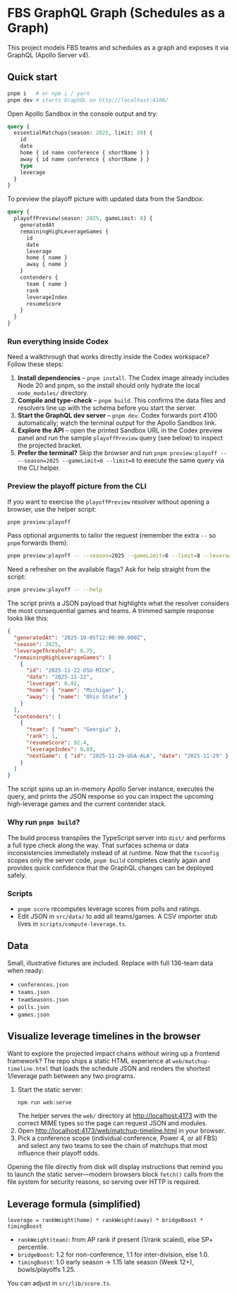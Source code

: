 # FBS GraphQL Graph (Schedules as a Graph)

This project models FBS teams and schedules as a graph and exposes it via GraphQL (Apollo Server v4).

## Quick start

```bash
pnpm i   # or npm i / yarn
pnpm dev # starts GraphQL on http://localhost:4100/
```

Open Apollo Sandbox in the console output and try:

```graphql
query {
  essentialMatchups(season: 2025, limit: 20) {
    id
    date
    home { id name conference { shortName } }
    away { id name conference { shortName } }
    type
    leverage
  }
}
```

To preview the playoff picture with updated data from the Sandbox:

```graphql
query {
  playoffPreview(season: 2025, gameLimit: 8) {
    generatedAt
    remainingHighLeverageGames {
      id
      date
      leverage
      home { name }
      away { name }
    }
    contenders {
      team { name }
      rank
      leverageIndex
      resumeScore
    }
  }
}
```

### Run everything inside Codex

Need a walkthrough that works directly inside the Codex workspace? Follow these steps:

1. **Install dependencies** – `pnpm install`. The Codex image already includes Node 20 and pnpm, so the install should only hydrate the local `node_modules/` directory.
2. **Compile and type-check** – `pnpm build`. This confirms the data files and resolvers line up with the schema before you start the server.
3. **Start the GraphQL dev server** – `pnpm dev`. Codex forwards port 4100 automatically; watch the terminal output for the Apollo Sandbox link.
4. **Explore the API** – open the printed Sandbox URL in the Codex preview panel and run the sample `playoffPreview` query (see below) to inspect the projected bracket.
5. **Prefer the terminal?** Skip the browser and run `pnpm preview:playoff -- --season=2025 --gameLimit=6 --limit=8` to execute the same query via the CLI helper.

### Preview the playoff picture from the CLI

If you want to exercise the `playoffPreview` resolver without opening a browser, use the helper script:

```bash
pnpm preview:playoff
```

Pass optional arguments to tailor the request (remember the extra `--` so `pnpm` forwards them):

```bash
pnpm preview:playoff -- --season=2025 --gameLimit=6 --limit=8 --leverageThreshold=0.8
```

Need a refresher on the available flags? Ask for help straight from the script:

```bash
pnpm preview:playoff -- --help
```

The script prints a JSON payload that highlights what the resolver considers the most consequential games and teams. A trimmed sample response looks like this:

```json
{
  "generatedAt": "2025-10-05T12:00:00.000Z",
  "season": 2025,
  "leverageThreshold": 0.75,
  "remainingHighLeverageGames": [
    {
      "id": "2025-11-22-OSU-MICH",
      "date": "2025-11-22",
      "leverage": 0.92,
      "home": { "name": "Michigan" },
      "away": { "name": "Ohio State" }
    }
  ],
  "contenders": [
    {
      "team": { "name": "Georgia" },
      "rank": 1,
      "resumeScore": 92.4,
      "leverageIndex": 0.88,
      "nextGame": { "id": "2025-11-29-UGA-ALA", "date": "2025-11-29" }
    }
  ]
}
```

The script spins up an in-memory Apollo Server instance, executes the query, and prints the JSON response so you can inspect the upcoming high-leverage games and the current contender stack.

### Why run `pnpm build`?

The build process transpiles the TypeScript server into `dist/` and performs a full type check along the way. That surfaces schema or data inconsistencies immediately instead of at runtime. Now that the `tsconfig` scopes only the server code, `pnpm build` completes cleanly again and provides quick confidence that the GraphQL changes can be deployed safely.

### Scripts
- `pnpm score` recomputes leverage scores from polls and ratings.
- Edit JSON in `src/data/` to add all teams/games. A CSV importer stub lives in `scripts/compute-leverage.ts`.

## Data
Small, illustrative fixtures are included. Replace with full 136-team data when ready:
- `conferences.json`
- `teams.json`
- `teamSeasons.json`
- `polls.json`
- `games.json`

## Visualize leverage timelines in the browser

Want to explore the projected impact chains without wiring up a frontend framework? The repo ships a static HTML experience at `web/matchup-timeline.html` that loads the schedule JSON and renders the shortest 1/leverage path between any two programs.

1. Start the static server:
   ```bash
   npm run web:serve
   ```
   The helper serves the `web/` directory at [http://localhost:4173](http://localhost:4173) with the correct MIME types so the page can request JSON and modules.
2. Open [http://localhost:4173/web/matchup-timeline.html](http://localhost:4173/web/matchup-timeline.html) in your browser.
3. Pick a conference scope (individual conference, Power 4, or all FBS) and select any two teams to see the chain of matchups that most influence their playoff odds.

Opening the file directly from disk will display instructions that remind you to launch the static server—modern browsers block `fetch()` calls from the file system for security reasons, so serving over HTTP is required.

## Leverage formula (simplified)
```
leverage = rankWeight(home) * rankWeight(away) * bridgeBoost * timingBoost
```
- `rankWeight(team)`: from AP rank if present (1/rank scaled), else SP+ percentile.
- `bridgeBoost`: 1.2 for non-conference, 1.1 for inter-division, else 1.0.
- `timingBoost`: 1.0 early season → 1.15 late season (Week 12+), bowls/playoffs 1.25.

You can adjust in `src/lib/score.ts`.

